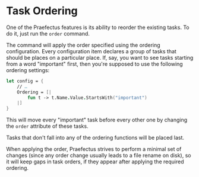 Task Ordering
=============
One of the Praefectus features is its ability to reorder the existing tasks. To
do it, just run the `order` command.

The command will apply the order specified using the ordering configuration.
Every configuration item declares a group of tasks that should be places on a
particular place. If, say, you want to see tasks starting from a word
"important" first, then you're supposed to use the following ordering settings:

```fsharp
let config = {
    // …
    Ordering = [|
        fun t -> t.Name.Value.StartsWith("important")
    |]
}
```

This will move every "important" task before every other one by changing
the `order` attribute of these tasks.

Tasks that don't fall into any of the ordering functions will be placed last.

When applying the order, Praefectus strives to perform a minimal set of changes
(since any order change usually leads to a file rename on disk), so it will
keep gaps in task orders, if they appear after applying the required ordering.
